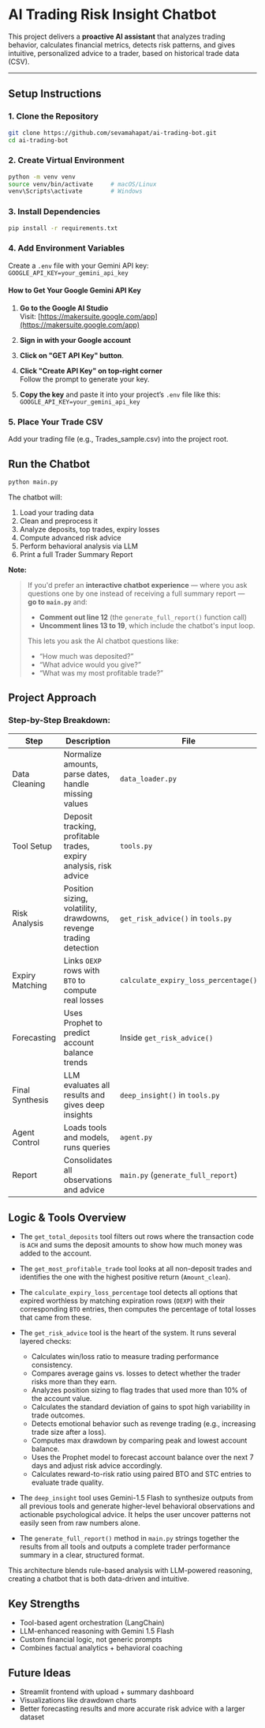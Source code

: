 # AI Trading Risk Insight Chatbot

This project delivers a **proactive AI assistant** that analyzes trading behavior, calculates financial metrics, detects risk patterns, and gives intuitive, personalized advice to a trader, based on historical trade data (CSV).

---

## Setup Instructions

### 1. Clone the Repository

```bash
git clone https://github.com/sevamahapat/ai-trading-bot.git
cd ai-trading-bot
```

### 2. Create Virtual Environment

```bash
python -m venv venv
source venv/bin/activate     # macOS/Linux
venv\Scripts\activate        # Windows
```

### 3. Install Dependencies

```bash
pip install -r requirements.txt
```

### 4. Add Environment Variables

Create a `.env` file with your Gemini API key: `GOOGLE_API_KEY=your_gemini_api_key`

#### How to Get Your Google Gemini API Key

1. **Go to the Google AI Studio**  
   Visit: [https://makersuite.google.com/app](https://makersuite.google.com/app)

2. **Sign in with your Google account**

3. **Click on "GET API Key" button**.

4. **Click "Create API Key" on top-right corner**  
   Follow the prompt to generate your key.

5. **Copy the key** and paste it into your project’s `.env` file like this: `GOOGLE_API_KEY=your_gemini_api_key`

### 5. Place Your Trade CSV

Add your trading file (e.g., Trades_sample.csv) into the project root.

## Run the Chatbot

```bash
python main.py
```

The chatbot will:

1. Load your trading data
2. Clean and preprocess it
3. Analyze deposits, top trades, expiry losses
4. Compute advanced risk advice
5. Perform behavioral analysis via LLM
6. Print a full Trader Summary Report

**Note:**

> If you'd prefer an **interactive chatbot experience** — where you ask questions one by one instead of receiving a full summary report —  
> **go to `main.py`** and:
>
> - **Comment out line 12** (the `generate_full_report()` function call)
> - **Uncomment lines 13 to 19**, which include the chatbot's input loop.
>
> This lets you ask the AI chatbot questions like:
>
> - “How much was deposited?”
> - “What advice would you give?”
> - “What was my most profitable trade?”

## Project Approach

### Step-by-Step Breakdown:

| Step            | Description                                                       | File                                 |
| --------------- | ----------------------------------------------------------------- | ------------------------------------ |
| Data Cleaning   | Normalize amounts, parse dates, handle missing values             | `data_loader.py`                     |
| Tool Setup      | Deposit tracking, profitable trades, expiry analysis, risk advice | `tools.py`                           |
| Risk Analysis   | Position sizing, volatility, drawdowns, revenge trading detection | `get_risk_advice()` in `tools.py`    |
| Expiry Matching | Links `OEXP` rows with `BTO` to compute real losses               | `calculate_expiry_loss_percentage()` |
| Forecasting     | Uses Prophet to predict account balance trends                    | Inside `get_risk_advice()`           |
| Final Synthesis | LLM evaluates all results and gives deep insights                 | `deep_insight()` in `tools.py`       |
| Agent Control   | Loads tools and models, runs queries                              | `agent.py`                           |
| Report          | Consolidates all observations and advice                          | `main.py` (`generate_full_report`)   |

## Logic & Tools Overview

- The `get_total_deposits` tool filters out rows where the transaction code is `ACH` and sums the deposit amounts to show how much money was added to the account.

- The `get_most_profitable_trade` tool looks at all non-deposit trades and identifies the one with the highest positive return (`Amount_clean`).

- The `calculate_expiry_loss_percentage` tool detects all options that expired worthless by matching expiration rows (`OEXP`) with their corresponding `BTO` entries, then computes the percentage of total losses that came from these.

- The `get_risk_advice` tool is the heart of the system. It runs several layered checks:

  - Calculates win/loss ratio to measure trading performance consistency.
  - Compares average gains vs. losses to detect whether the trader risks more than they earn.
  - Analyzes position sizing to flag trades that used more than 10% of the account value.
  - Calculates the standard deviation of gains to spot high variability in trade outcomes.
  - Detects emotional behavior such as revenge trading (e.g., increasing trade size after a loss).
  - Computes max drawdown by comparing peak and lowest account balance.
  - Uses the Prophet model to forecast account balance over the next 7 days and adjust risk advice accordingly.
  - Calculates reward-to-risk ratio using paired BTO and STC entries to evaluate trade quality.

- The `deep_insight` tool uses Gemini-1.5 Flash to synthesize outputs from all previous tools and generate higher-level behavioral observations and actionable psychological advice. It helps the user uncover patterns not easily seen from raw numbers alone.

- The `generate_full_report()` method in `main.py` strings together the results from all tools and outputs a complete trader performance summary in a clear, structured format.

This architecture blends rule-based analysis with LLM-powered reasoning, creating a chatbot that is both data-driven and intuitive.

## Key Strengths

- Tool-based agent orchestration (LangChain)
- LLM-enhanced reasoning with Gemini 1.5 Flash
- Custom financial logic, not generic prompts
- Combines factual analytics + behavioral coaching

## Future Ideas

- Streamlit frontend with upload + summary dashboard
- Visualizations like drawdown charts
- Better forecasting results and more accurate risk advice with a larger dataset
